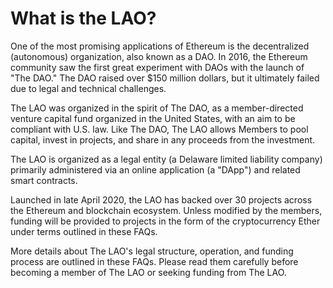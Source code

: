# What is the LAO?

One of the most promising applications of Ethereum is the decentralized (autonomous) organization, also known as a DAO. In 2016, the Ethereum community saw the first great experiment with DAOs with the launch of "The DAO." The DAO raised over \$150 million dollars, but it ultimately failed due to legal and technical challenges.

The LAO was organized in the spirit of The DAO, as a member-directed venture capital fund organized in the United States, with an aim to be compliant with U.S. law.
Like The DAO, The LAO allows Members to pool capital, invest in projects, and share in any proceeds from the investment.

The LAO is organized as a legal entity (a Delaware limited liability company) primarily administered via an online application (a "DApp") and related smart contracts.

Launched in late April 2020, the LAO has backed over 30 projects across the Ethereum and blockchain ecosystem. Unless modified by the members, funding will be provided to projects in the form of the cryptocurrency Ether under terms outlined in these FAQs.

More details about The LAO's legal structure, operation, and funding process are outlined in these FAQs. Please read them carefully before becoming a member of The LAO or seeking funding from The LAO.
